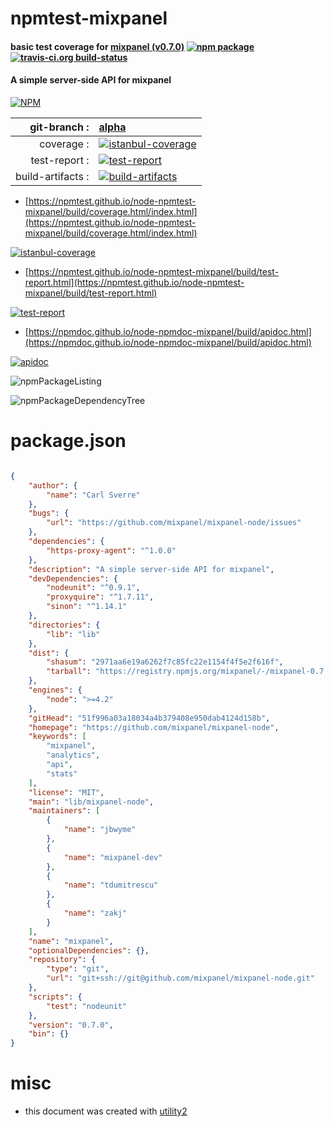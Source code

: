 # npmtest-mixpanel

#### basic test coverage for  [mixpanel (v0.7.0)](https://github.com/mixpanel/mixpanel-node)  [![npm package](https://img.shields.io/npm/v/npmtest-mixpanel.svg?style=flat-square)](https://www.npmjs.org/package/npmtest-mixpanel) [![travis-ci.org build-status](https://api.travis-ci.org/npmtest/node-npmtest-mixpanel.svg)](https://travis-ci.org/npmtest/node-npmtest-mixpanel)

#### A simple server-side API for mixpanel

[![NPM](https://nodei.co/npm/mixpanel.png?downloads=true&downloadRank=true&stars=true)](https://www.npmjs.com/package/mixpanel)

| git-branch : | [alpha](https://github.com/npmtest/node-npmtest-mixpanel/tree/alpha)|
|--:|:--|
| coverage : | [![istanbul-coverage](https://npmtest.github.io/node-npmtest-mixpanel/build/coverage.badge.svg)](https://npmtest.github.io/node-npmtest-mixpanel/build/coverage.html/index.html)|
| test-report : | [![test-report](https://npmtest.github.io/node-npmtest-mixpanel/build/test-report.badge.svg)](https://npmtest.github.io/node-npmtest-mixpanel/build/test-report.html)|
| build-artifacts : | [![build-artifacts](https://npmtest.github.io/node-npmtest-mixpanel/glyphicons_144_folder_open.png)](https://github.com/npmtest/node-npmtest-mixpanel/tree/gh-pages/build)|

- [https://npmtest.github.io/node-npmtest-mixpanel/build/coverage.html/index.html](https://npmtest.github.io/node-npmtest-mixpanel/build/coverage.html/index.html)

[![istanbul-coverage](https://npmtest.github.io/node-npmtest-mixpanel/build/screenCapture.buildCi.browser.%252Ftmp%252Fbuild%252Fcoverage.lib.html.png)](https://npmtest.github.io/node-npmtest-mixpanel/build/coverage.html/index.html)

- [https://npmtest.github.io/node-npmtest-mixpanel/build/test-report.html](https://npmtest.github.io/node-npmtest-mixpanel/build/test-report.html)

[![test-report](https://npmtest.github.io/node-npmtest-mixpanel/build/screenCapture.buildCi.browser.%252Ftmp%252Fbuild%252Ftest-report.html.png)](https://npmtest.github.io/node-npmtest-mixpanel/build/test-report.html)

- [https://npmdoc.github.io/node-npmdoc-mixpanel/build/apidoc.html](https://npmdoc.github.io/node-npmdoc-mixpanel/build/apidoc.html)

[![apidoc](https://npmdoc.github.io/node-npmdoc-mixpanel/build/screenCapture.buildCi.browser.%252Ftmp%252Fbuild%252Fapidoc.html.png)](https://npmdoc.github.io/node-npmdoc-mixpanel/build/apidoc.html)

![npmPackageListing](https://npmtest.github.io/node-npmtest-mixpanel/build/screenCapture.npmPackageListing.svg)

![npmPackageDependencyTree](https://npmtest.github.io/node-npmtest-mixpanel/build/screenCapture.npmPackageDependencyTree.svg)



# package.json

```json

{
    "author": {
        "name": "Carl Sverre"
    },
    "bugs": {
        "url": "https://github.com/mixpanel/mixpanel-node/issues"
    },
    "dependencies": {
        "https-proxy-agent": "^1.0.0"
    },
    "description": "A simple server-side API for mixpanel",
    "devDependencies": {
        "nodeunit": "^0.9.1",
        "proxyquire": "^1.7.11",
        "sinon": "^1.14.1"
    },
    "directories": {
        "lib": "lib"
    },
    "dist": {
        "shasum": "2971aa6e19a6262f7c85fc22e1154f4f5e2f616f",
        "tarball": "https://registry.npmjs.org/mixpanel/-/mixpanel-0.7.0.tgz"
    },
    "engines": {
        "node": ">=4.2"
    },
    "gitHead": "51f996a03a18034a4b379408e950dab4124d158b",
    "homepage": "https://github.com/mixpanel/mixpanel-node",
    "keywords": [
        "mixpanel",
        "analytics",
        "api",
        "stats"
    ],
    "license": "MIT",
    "main": "lib/mixpanel-node",
    "maintainers": [
        {
            "name": "jbwyme"
        },
        {
            "name": "mixpanel-dev"
        },
        {
            "name": "tdumitrescu"
        },
        {
            "name": "zakj"
        }
    ],
    "name": "mixpanel",
    "optionalDependencies": {},
    "repository": {
        "type": "git",
        "url": "git+ssh://git@github.com/mixpanel/mixpanel-node.git"
    },
    "scripts": {
        "test": "nodeunit"
    },
    "version": "0.7.0",
    "bin": {}
}
```



# misc
- this document was created with [utility2](https://github.com/kaizhu256/node-utility2)
